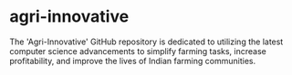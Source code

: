 # agri-innovative
The 'Agri-Innovative' GitHub repository is dedicated to utilizing the latest computer science advancements to simplify farming tasks, increase profitability, and improve the lives of Indian farming communities.
